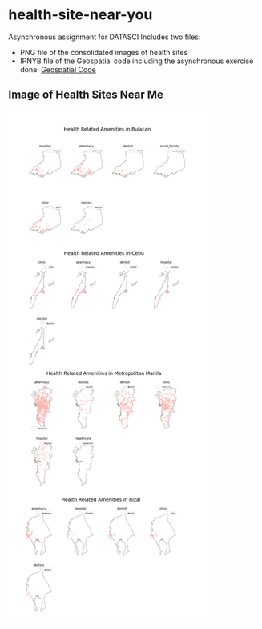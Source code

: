 # health-site-near-you
Asynchronous assignment for DATASCI
Includes two files:
* PNG file of the consolidated images of health sites
* IPNYB file of the Geospatial code including the asynchronous exercise done: [Geospatial Code](https://github.com/Krytosys/health-site-near-you/blob/main/08_-_Geospatial_Data.ipynb)

## Image of Health Sites Near Me
![alt text](https://github.com/Krytosys/health-site-near-you/blob/main/melted_healthsites.png?raw=true)
